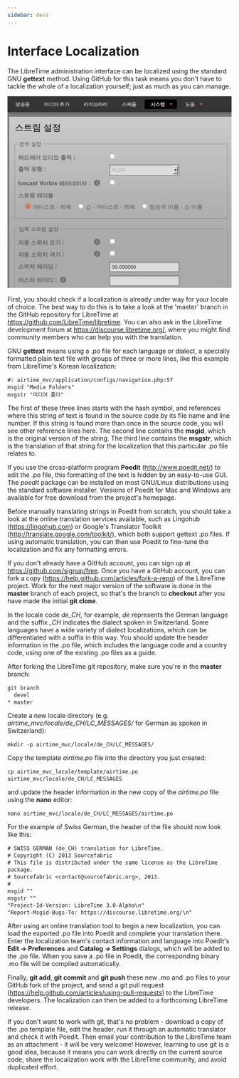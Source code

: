 ```yaml
---
sidebar: devs
---
```


# Interface Localization

The LibreTime administration interface can be localized using the standard GNU **gettext** method. Using GitHub for this task means you don't have to tackle the whole of a localization yourself; just as much as you can manage.

![](img/Screenshot464-Korean_stream_setting.png)

First, you should check if a localization is already under way for your locale of choice. The best way to do this is to take a look at the 'master' branch in the GitHub repository for LibreTime at <https://github.com/LibreTime/libretime>. You can also ask in the LibreTime development forum at <https://discourse.libretime.org/>, where you might find community members who can help you with the translation.

GNU **gettext** means using a .po file for each language or dialect, a specially formatted plain text file with groups of three or more lines, like this example from LibreTime's Korean localization:

    #: airtime_mvc/application/configs/navigation.php:57
    msgid "Media Folders"
    msgstr "미디어 폴더"

The first of these three lines starts with the hash symbol, and references where this string of text is found in the source code by its file name and line number. If this string is found more than once in the source code, you will see other reference lines here. The second line contains the **msgid**, which is the original version of the string. The third line contains the **msgstr**, which is the translation of that string for the localization that this particular .po file relates to.

If you use the cross-platform program **Poedit** (<http://www.poedit.net/>) to edit the .po file, this formatting of the text is hidden by an easy-to-use GUI. The *poedit* package can be installed on most GNU/Linux distributions using the standard software installer. Versions of Poedit for Mac and Windows are available for free download from the project's homepage.

Before manually translating strings in Poedit from scratch, you should take a look at the online translation services available, such as Lingohub (<https://lingohub.com>) or Google's Translator Toolkit (<http://translate.google.com/toolkit/>), which both support gettext .po files. If using automatic translation, you can then use Poedit to fine-tune the localization and fix any formatting errors.

If you don't already have a GitHub account, you can sign up at <https://github.com/signup/free>. Once you have a GitHub account, you can fork a copy (<https://help.github.com/articles/fork-a-repo>) of the LibreTime project. Work for the next major version of the software is done in the **master** branch of each project, so that's the branch to **checkout** after you have made the initial **git clone**.

In the locale code *de\_CH*, for example, *de* represents the German language and the suffix *\_CH* indicates the dialect spoken in Switzerland. Some languages have a wide variety of dialect localizations, which can be differentiated with a suffix in this way. You should update the header information in the .po file, which includes the language code and a country code, using one of the existing .po files as a guide.

After forking the LibreTime git repository, make sure you're in the **master** branch:

    git branch
      devel
    * master

Create a new locale directory (e.g. *airtime\_mvc/locale/de\_CH/LC\_MESSAGES/* for German as spoken in Switzerland):

    mkdir -p airtime_mvc/locale/de_CH/LC_MESSAGES/

Copy the template *airtime.po* file into the directory you just created:

    cp airtime_mvc_locale/template/airtime.po airtime_mvc/locale/de_CH/LC_MESSAGES

and update the header information in the new copy of the *airtime.po* file using the **nano** editor:

    nano airtime_mvc/locale/de_CH/LC_MESSAGES/airtime.po

For the example of Swiss German, the header of the file should now look like this:

    # SWISS GERMAN (de_CH) translation for LibreTime.
    # Copyright (C) 2013 Sourcefabric
    # This file is distributed under the same license as the LibreTime package.
    # Sourcefabric <contact@sourcefabric.org>, 2013.
    #
    msgid ""
    msgstr ""
    "Project-Id-Version: LibreTime 3.0-Alpha\n"
    "Report-Msgid-Bugs-To: https://discourse.libretime.org/\n"

After using an online translation tool to begin a new localization, you can load the exported .po file into Poedit and complete your translation there. Enter the localization team's contact information and language into Poedit's **Edit -&gt; Preferences** and **Catalog -&gt; Settings** dialogs, which will be added to the .po file. When you save a .po file in Poedit, the corresponding binary .mo file will be compiled automatically.

Finally, **git add**, **git commit** and **git push** these new .mo and .po files to your GitHub fork of the project, and send a git pull request (<https://help.github.com/articles/using-pull-requests>) to the LibreTime developers. The localization can then be added to a forthcoming LibreTime release.

If you don't want to work with git, that's no problem - download a copy of the .po template file, edit the header, run it through an automatic translator and check it with Poedit. Then email your contribution to the LibreTime team as an attachment - it will be very welcome! However, learning to use git is a good idea, because it means you can work directly on the current source code, share the localization work with the LibreTime community, and avoid duplicated effort.
